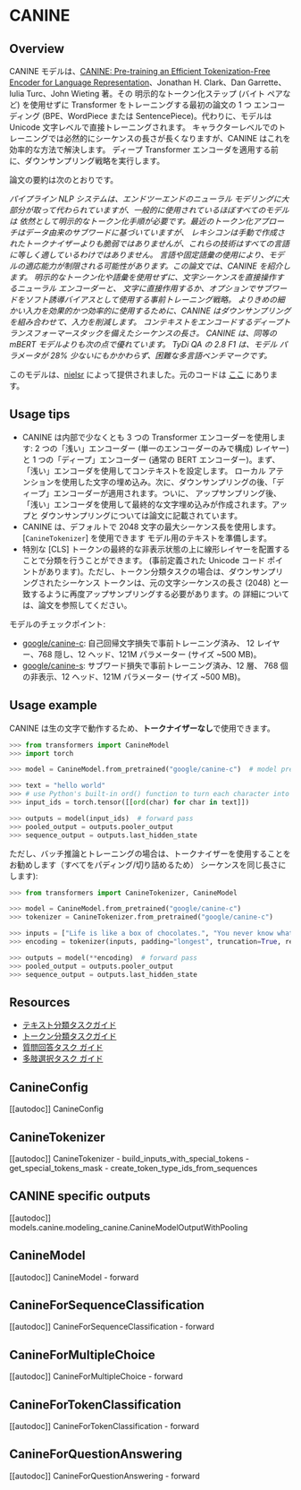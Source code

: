 <!--Copyright 2021 The HuggingFace Team. All rights reserved.

Licensed under the Apache License, Version 2.0 (the "License"); you may not use this file except in compliance with
the License. You may obtain a copy of the License at

http://www.apache.org/licenses/LICENSE-2.0

Unless required by applicable law or agreed to in writing, software distributed under the License is distributed on
an "AS IS" BASIS, WITHOUT WARRANTIES OR CONDITIONS OF ANY KIND, either express or implied. See the License for the
specific language governing permissions and limitations under the License.

⚠️ Note that this file is in Markdown but contain specific syntax for our doc-builder (similar to MDX) that may not be
rendered properly in your Markdown viewer.

-->

# CANINE

## Overview

CANINE モデルは、[CANINE: Pre-training an Efficient Tokenization-Free Encoder for Language
Representation](https://arxiv.org/abs/2103.06874)、Jonathan H. Clark、Dan Garrette、Iulia Turc、John Wieting 著。その
明示的なトークン化ステップ (バイト ペアなど) を使用せずに Transformer をトレーニングする最初の論文の 1 つ
エンコーディング (BPE、WordPiece または SentencePiece)。代わりに、モデルは Unicode 文字レベルで直接トレーニングされます。
キャラクターレベルでのトレーニングでは必然的にシーケンスの長さが長くなりますが、CANINE はこれを効率的な方法で解決します。
ディープ Transformer エンコーダを適用する前に、ダウンサンプリング戦略を実行します。

論文の要約は次のとおりです。

*パイプライン NLP システムは、エンドツーエンドのニューラル モデリングに大部分が取って代わられていますが、一般的に使用されているほぼすべてのモデルは
依然として明示的なトークン化手順が必要です。最近のトークン化アプローチはデータ由来のサブワードに基づいていますが、
レキシコンは手動で作成されたトークナイザーよりも脆弱ではありませんが、これらの技術はすべての言語に等しく適しているわけではありません。
言語や固定語彙の使用により、モデルの適応能力が制限される可能性があります。この論文では、CANINE を紹介します。
明示的なトークン化や語彙を使用せずに、文字シーケンスを直接操作するニューラル エンコーダーと、
文字に直接作用するか、オプションでサブワードをソフト誘導バイアスとして使用する事前トレーニング戦略。
よりきめの細かい入力を効果的かつ効率的に使用するために、CANINE はダウンサンプリングを組み合わせて、入力を削減します。
コンテキストをエンコードするディープトランスフォーマースタックを備えたシーケンスの長さ。 CANINE は、同等の mBERT モデルよりも次の点で優れています。
TyDi QA の 2.8 F1 は、モデル パラメータが 28% 少ないにもかかわらず、困難な多言語ベンチマークです。*

このモデルは、[nielsr](https://hf-mirror.com/nielsr) によって提供されました。元のコードは [ここ](https://github.com/google-research/language/tree/master/language/canine) にあります。

## Usage tips

- CANINE は内部で少なくとも 3 つの Transformer エンコーダーを使用します: 2 つの「浅い」エンコーダー (単一のエンコーダーのみで構成)
  レイヤー) と 1 つの「ディープ」エンコーダー (通常の BERT エンコーダー)。まず、「浅い」エンコーダを使用してコンテキストを設定します。
  ローカル アテンションを使用した文字の埋め込み。次に、ダウンサンプリングの後、「ディープ」エンコーダーが適用されます。ついに、
  アップサンプリング後、「浅い」エンコーダを使用して最終的な文字埋め込みが作成されます。アップと
  ダウンサンプリングについては論文に記載されています。
- CANINE は、デフォルトで 2048 文字の最大シーケンス長を使用します。 [`CanineTokenizer`] を使用できます
  モデル用のテキストを準備します。
- 特別な [CLS] トークンの最終的な非表示状態の上に線形レイヤーを配置することで分類を行うことができます。
  (事前定義された Unicode コード ポイントがあります)。ただし、トークン分類タスクの場合は、ダウンサンプリングされたシーケンス
  トークンは、元の文字シーケンスの長さ (2048) と一致するように再度アップサンプリングする必要があります。の
  詳細については、論文を参照してください。

モデルのチェックポイント:

  - [google/canine-c](https://hf-mirror.com/google/canine-c): 自己回帰文字損失で事前トレーニング済み、
    12 レイヤー、768 隠し、12 ヘッド、121M パラメーター (サイズ ~500 MB)。
  - [google/canine-s](https://hf-mirror.com/google/canine-s): サブワード損失で事前トレーニング済み、12 層、
    768 個の非表示、12 ヘッド、121M パラメーター (サイズ ~500 MB)。

## Usage example

CANINE は生の文字で動作するため、**トークナイザーなし**で使用できます。

```python
>>> from transformers import CanineModel
>>> import torch

>>> model = CanineModel.from_pretrained("google/canine-c")  # model pre-trained with autoregressive character loss

>>> text = "hello world"
>>> # use Python's built-in ord() function to turn each character into its unicode code point id
>>> input_ids = torch.tensor([[ord(char) for char in text]])

>>> outputs = model(input_ids)  # forward pass
>>> pooled_output = outputs.pooler_output
>>> sequence_output = outputs.last_hidden_state
```

ただし、バッチ推論とトレーニングの場合は、トークナイザーを使用することをお勧めします（すべてをパディング/切り詰めるため）
シーケンスを同じ長さにします):

```python
>>> from transformers import CanineTokenizer, CanineModel

>>> model = CanineModel.from_pretrained("google/canine-c")
>>> tokenizer = CanineTokenizer.from_pretrained("google/canine-c")

>>> inputs = ["Life is like a box of chocolates.", "You never know what you gonna get."]
>>> encoding = tokenizer(inputs, padding="longest", truncation=True, return_tensors="pt")

>>> outputs = model(**encoding)  # forward pass
>>> pooled_output = outputs.pooler_output
>>> sequence_output = outputs.last_hidden_state
```

## Resources

- [テキスト分類タスクガイド](../tasks/sequence_classification)
- [トークン分類タスクガイド](../tasks/token_classification)
- [質問回答タスク ガイド](../tasks/question_answering)
- [多肢選択タスク ガイド](../tasks/multiple_choice)

## CanineConfig

[[autodoc]] CanineConfig

## CanineTokenizer

[[autodoc]] CanineTokenizer
    - build_inputs_with_special_tokens
    - get_special_tokens_mask
    - create_token_type_ids_from_sequences

## CANINE specific outputs

[[autodoc]] models.canine.modeling_canine.CanineModelOutputWithPooling

## CanineModel

[[autodoc]] CanineModel
    - forward

## CanineForSequenceClassification

[[autodoc]] CanineForSequenceClassification
    - forward

## CanineForMultipleChoice

[[autodoc]] CanineForMultipleChoice
    - forward

## CanineForTokenClassification

[[autodoc]] CanineForTokenClassification
    - forward

## CanineForQuestionAnswering

[[autodoc]] CanineForQuestionAnswering
    - forward

